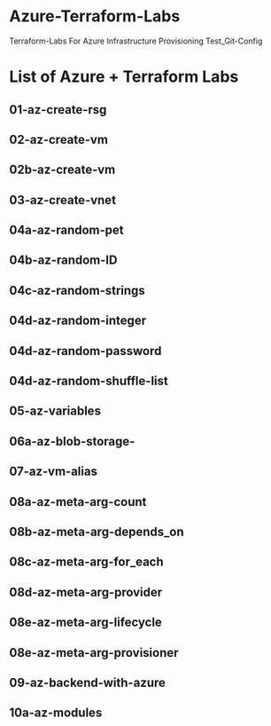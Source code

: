 # Azure-Terraform-Labs
Terraform-Labs For Azure Infrastructure Provisioning
Test_Git-Config

# List of Azure + Terraform Labs

## 01-az-create-rsg
## 02-az-create-vm
## 02b-az-create-vm
## 03-az-create-vnet
## 04a-az-random-pet
## 04b-az-random-ID
## 04c-az-random-strings
## 04d-az-random-integer
## 04d-az-random-password
## 04d-az-random-shuffle-list
## 05-az-variables
## 06a-az-blob-storage-
## 07-az-vm-alias
## 08a-az-meta-arg-count
## 08b-az-meta-arg-depends_on
## 08c-az-meta-arg-for_each
## 08d-az-meta-arg-provider
## 08e-az-meta-arg-lifecycle
## 08e-az-meta-arg-provisioner
## 09-az-backend-with-azure
## 10a-az-modules

